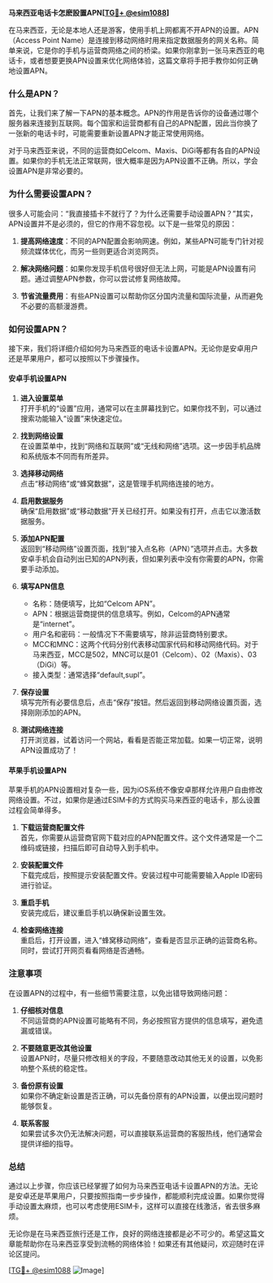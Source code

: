 **马来西亚电话卡怎麽設置APN[[TG💪+ @esim1088](https://t.me/s/esim1088)]**

在马来西亚，无论是本地人还是游客，使用手机上网都离不开APN的设置。APN（Access Point Name）是连接到移动网络时用来指定数据服务的网关名称。简单来说，它是你的手机与运营商网络之间的桥梁。如果你刚拿到一张马来西亚的电话卡，或者想要更换APN设置来优化网络体验，这篇文章将手把手教你如何正确地设置APN。

### 什么是APN？

首先，让我们来了解一下APN的基本概念。APN的作用是告诉你的设备通过哪个服务器来连接到互联网。每个国家和运营商都有自己的APN配置，因此当你换了一张新的电话卡时，可能需要重新设置APN才能正常使用网络。

对于马来西亚来说，不同的运营商如Celcom、Maxis、DiGi等都有各自的APN设置。如果你的手机无法正常联网，很大概率是因为APN设置不正确。所以，学会设置APN是非常必要的。

### 为什么需要设置APN？

很多人可能会问：“我直接插卡不就行了？为什么还需要手动设置APN？”其实，APN设置并不是必须的，但它的作用不容忽视。以下是一些常见的原因：

1. **提高网络速度**：不同的APN配置会影响网速。例如，某些APN可能专门针对视频流媒体优化，而另一些则更适合浏览网页。
   
2. **解决网络问题**：如果你发现手机信号很好但无法上网，可能是APN设置有问题。通过调整APN参数，你可以尝试修复网络故障。

3. **节省流量费用**：有些APN设置可以帮助你区分国内流量和国际流量，从而避免不必要的高额漫游费。

### 如何设置APN？

接下来，我们将详细介绍如何为马来西亚的电话卡设置APN。无论你是安卓用户还是苹果用户，都可以按照以下步骤操作。

#### 安卓手机设置APN

1. **进入设置菜单**  
   打开手机的“设置”应用，通常可以在主屏幕找到它。如果你找不到，可以通过搜索功能输入“设置”来快速定位。

2. **找到网络设置**  
   在设置菜单中，找到“网络和互联网”或“无线和网络”选项。这一步因手机品牌和系统版本不同而有所差异。

3. **选择移动网络**  
   点击“移动网络”或“蜂窝数据”，这是管理手机网络连接的地方。

4. **启用数据服务**  
   确保“启用数据”或“移动数据”开关已经打开。如果没有打开，点击它以激活数据服务。

5. **添加APN配置**  
   返回到“移动网络”设置页面，找到“接入点名称（APN）”选项并点击。大多数安卓手机会自动列出已知的APN列表，但如果列表中没有你需要的APN，你需要手动添加。

6. **填写APN信息**  
   - 名称：随便填写，比如“Celcom APN”。
   - APN：根据运营商提供的信息填写。例如，Celcom的APN通常是“internet”。
   - 用户名和密码：一般情况下不需要填写，除非运营商特别要求。
   - MCC和MNC：这两个代码分别代表移动国家代码和移动网络代码。对于马来西亚，MCC是502，MNC可以是01（Celcom）、02（Maxis）、03（DiGi）等。
   - 接入类型：通常选择“default,supl”。

7. **保存设置**  
   填写完所有必要信息后，点击“保存”按钮。然后返回到移动网络设置页面，选择刚刚添加的APN。

8. **测试网络连接**  
   打开浏览器，试着访问一个网站，看看是否能正常加载。如果一切正常，说明APN设置成功了！

#### 苹果手机设置APN

苹果手机的APN设置相对复杂一些，因为iOS系统不像安卓那样允许用户自由修改网络设置。不过，如果你是通过ESIM卡的方式购买马来西亚的电话卡，那么设置过程会简单得多。

1. **下载运营商配置文件**  
   首先，你需要从运营商官网下载对应的APN配置文件。这个文件通常是一个二维码或链接，扫描后即可自动导入到手机中。

2. **安装配置文件**  
   下载完成后，按照提示安装配置文件。安装过程中可能需要输入Apple ID密码进行验证。

3. **重启手机**  
   安装完成后，建议重启手机以确保新设置生效。

4. **检查网络连接**  
   重启后，打开设置，进入“蜂窝移动网络”，查看是否显示正确的运营商名称。同时，尝试打开网页看看网络是否通畅。

### 注意事项

在设置APN的过程中，有一些细节需要注意，以免出错导致网络问题：

1. **仔细核对信息**  
   不同运营商的APN设置可能略有不同，务必按照官方提供的信息填写，避免遗漏或错误。

2. **不要随意更改其他设置**  
   设置APN时，尽量只修改相关的字段，不要随意改动其他无关的设置，以免影响整个系统的稳定性。

3. **备份原有设置**  
   如果你不确定新设置是否正确，可以先备份原有的APN设置，以便出现问题时能够恢复。

4. **联系客服**  
   如果尝试多次仍无法解决问题，可以直接联系运营商的客服热线，他们通常会提供详细的指导。

### 总结

通过以上步骤，你应该已经掌握了如何为马来西亚电话卡设置APN的方法。无论是安卓还是苹果用户，只要按照指南一步步操作，都能顺利完成设置。如果你觉得手动设置太麻烦，也可以考虑使用ESIM卡，这样可以直接在线激活，省去很多麻烦。

无论你是在马来西亚旅行还是工作，良好的网络连接都是必不可少的。希望这篇文章能帮助你在马来西亚享受到流畅的网络体验！如果还有其他疑问，欢迎随时在评论区提问。

[[TG💪+ @esim1088](https://t.me/s/esim1088) ![Image](https://i.postimg.cc/4NQfJmqS/Snipaste-2025-05-13-00-14-12.png)]